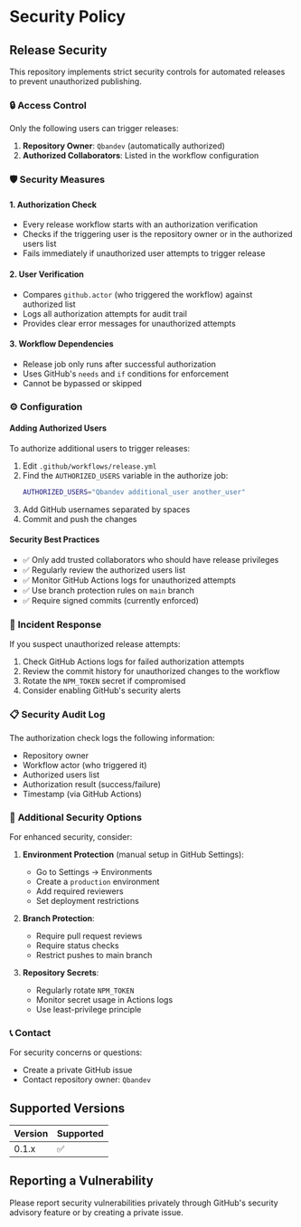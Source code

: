# Security Policy

## Release Security

This repository implements strict security controls for automated releases to prevent unauthorized publishing.

### 🔒 **Access Control**

Only the following users can trigger releases:

1. **Repository Owner**: `Qbandev` (automatically authorized)
2. **Authorized Collaborators**: Listed in the workflow configuration

### 🛡️ **Security Measures**

#### **1. Authorization Check**
- Every release workflow starts with an authorization verification
- Checks if the triggering user is the repository owner or in the authorized users list
- Fails immediately if unauthorized user attempts to trigger release

#### **2. User Verification**
- Compares `github.actor` (who triggered the workflow) against authorized list
- Logs all authorization attempts for audit trail
- Provides clear error messages for unauthorized attempts

#### **3. Workflow Dependencies** 
- Release job only runs after successful authorization
- Uses GitHub's `needs` and `if` conditions for enforcement
- Cannot be bypassed or skipped

### ⚙️ **Configuration**

#### **Adding Authorized Users**

To authorize additional users to trigger releases:

1. Edit `.github/workflows/release.yml`
2. Find the `AUTHORIZED_USERS` variable in the authorize job:
   ```bash
   AUTHORIZED_USERS="Qbandev additional_user another_user"
   ```
3. Add GitHub usernames separated by spaces
4. Commit and push the changes

#### **Security Best Practices**

- ✅ Only add trusted collaborators who should have release privileges
- ✅ Regularly review the authorized users list
- ✅ Monitor GitHub Actions logs for unauthorized attempts
- ✅ Use branch protection rules on `main` branch
- ✅ Require signed commits (currently enforced)

### 🚨 **Incident Response**

If you suspect unauthorized release attempts:

1. Check GitHub Actions logs for failed authorization attempts
2. Review the commit history for unauthorized changes to the workflow
3. Rotate the `NPM_TOKEN` secret if compromised
4. Consider enabling GitHub's security alerts

### 📋 **Security Audit Log**

The authorization check logs the following information:
- Repository owner
- Workflow actor (who triggered it)
- Authorized users list
- Authorization result (success/failure)
- Timestamp (via GitHub Actions)

### 🔐 **Additional Security Options**

For enhanced security, consider:

1. **Environment Protection** (manual setup in GitHub Settings):
   - Go to Settings → Environments
   - Create a `production` environment
   - Add required reviewers
   - Set deployment restrictions

2. **Branch Protection**:
   - Require pull request reviews
   - Require status checks
   - Restrict pushes to main branch

3. **Repository Secrets**:
   - Regularly rotate `NPM_TOKEN`
   - Monitor secret usage in Actions logs
   - Use least-privilege principle

### 📞 **Contact**

For security concerns or questions:
- Create a private GitHub issue
- Contact repository owner: `Qbandev`

## Supported Versions

| Version | Supported          |
| ------- | ------------------ |
| 0.1.x   | :white_check_mark: |

## Reporting a Vulnerability

Please report security vulnerabilities privately through GitHub's security advisory feature or by creating a private issue. 